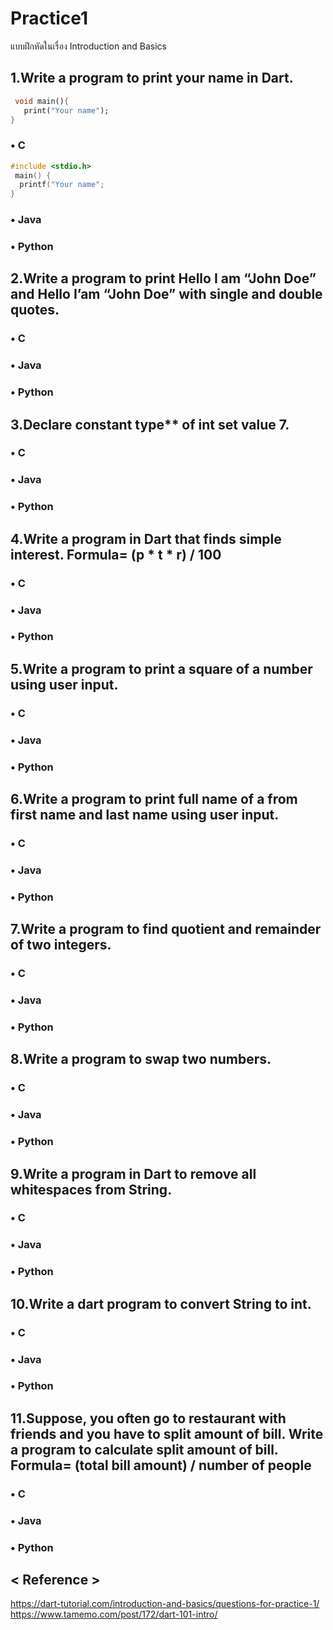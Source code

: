 # Practice1
แบบฝึกหัดในเรื่อง Introduction and Basics
## 1.Write a program to print your name in Dart.
 ```dart
  void main(){
    print("Your name");
}
   ```
### • C
```c
#include <stdio.h>
 main() {
  printf("Your name";
}
```
### • Java
### • Python
## 2.Write a program to print Hello I am “John Doe” and Hello I’am “John Doe” with single and double quotes.
### • C
### • Java
### • Python
## 3.Declare constant type** of int set value 7.
### • C
### • Java
### • Python
## 4.Write a program in Dart that finds simple interest. Formula= (p * t * r) / 100
### • C
### • Java
### • Python
## 5.Write a program to print a square of a number using user input.
### • C
### • Java
### • Python
## 6.Write a program to print full name of a from first name and last name using user input.
### • C
### • Java
### • Python
## 7.Write a program to find quotient and remainder of two integers.
### • C
### • Java
### • Python
## 8.Write a program to swap two numbers.
### • C
### • Java
### • Python
## 9.Write a program in Dart to remove all whitespaces from String.
### • C
### • Java
### • Python
## 10.Write a dart program to convert String to int.
### • C
### • Java
### • Python
## 11.Suppose, you often go to restaurant with friends and you have to split amount of bill. Write a program to calculate split amount of bill. Formula= (total bill amount) / number of people
### • C
### • Java
### • Python
## < Reference >
https://dart-tutorial.com/introduction-and-basics/questions-for-practice-1/
https://www.tamemo.com/post/172/dart-101-intro/
